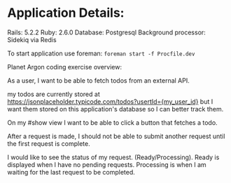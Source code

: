 # Application Details:
Rails: 5.2.2
Ruby: 2.6.0
Database: Postgresql
Background processor: Sidekiq via Redis

To start application use foreman: `foreman start -f Procfile.dev`

Planet Argon coding exercise overview:

  As a user, I want to be able to fetch todos from an external API.

  my todos are currently stored at https://jsonplaceholder.typicode.com/todos?usertId={my_user_id} but I want them
  stored on this application's database so I can better track them.

  On my #show view I want to be able to click a button that fetches a todo.

  After a request is made, I should not be able to submit another request until the first request is complete.

  I would like to see the status of my request. (Ready/Processing).
    Ready is displayed when I have no pending requests.
    Processing is when I am waiting for the last request to be completed.
